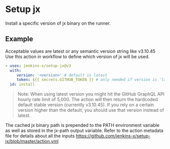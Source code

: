 # Setup jx

Install a specific version of jx binary on the runner.

## Example

Acceptable values are latest or any semantic version string like v3.10.45 Use this action in workflow to define which version of jx will be used.

```yaml
- uses: jenkins-x/setup-jx@v3
  with:
     version: '<version>' # default is latest
     token: ${{ secrets.GITHUB_TOKEN }} # only needed if version is 'latest'
  id: install
```

> Note: When using latest version you might hit the GitHub GraphQL API hourly rate limit of 5,000. The action will then return the hardcoded default stable version (currently v3.10.45). If you rely on a certain version higher than the default, you should use that version instead of latest.

The cached jx binary path is prepended to the PATH environment variable as well as stored in the jx-path output variable.
Refer to the action metadata file for details about all the inputs https://github.com/jenkins-x/setup-jx/blob/master/action.yml
